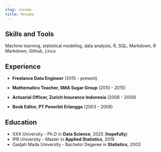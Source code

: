 ```yaml
---
slug: resume
title: Resume
---
```


## Skills and Tools

Machine learning, statistical modeling, data analysis, R, SQL, Markdown, R Markdown, Github, Linux

## Experience

- **Freelance Data Engineer** (2015 - present)

- **Mathematics Teacher, SMA Sugar Group** (2010 - 2015)

- **Actuarial Officer, Zurich Insurance Indonesia** (2008 - 2009)

- **Book Editor, PT Penerbit Erlangga** (2003 - 2008)


## Education

- XXX University - Ph.D in **Data Science**, 2025 (**hopefully**)
- IPB University - Master in **Applied Statistics**, 2019
- Gadjah Mada University - Bachelor Degeree in **Statistics**, 2003